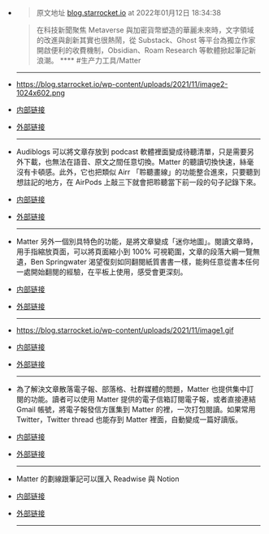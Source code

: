 - > 原文地址 [blog.starrocket.io](https://blog.starrocket.io/posts/matter-app-build-reading-technology/) at 2022年01月12日 18:34:38
  
  > 在科技新聞聚焦 Metaverse 與加密貨幣塑造的華麗未來時，文字領域的改進與創新其實也很熱鬧，從 Substack、Ghost 等平台為獨立作家開啟便利的收費機制，Obsidian、Roam Research 等軟體掀起筆記新浪潮。
  **** #生产力工具/Matter  
  
  ***
- https://blog.starrocket.io/wp-content/uploads/2021/11/image2-1024x602.png
- [内部链接](<http://localhost:7026/reading/2230?title=令人成癮的手機閱讀體驗，Matter 打造文字降噪新浪潮 - Star Rocket Blog#id=1641983704513>)
- [外部链接](<https://simpread.pro/@kenshin/reading/2230?title=令人成癮的手機閱讀體驗，Matter 打造文字降噪新浪潮 - Star Rocket Blog#id=1641983704513>)
  
  ***
- Audiblogs 可以將文章存放到 podcast 軟體裡面變成待聽清單，只是需要另外下載，也無法在語音、原文之間任意切換。Matter 的聽讀切換快速，絲毫沒有卡頓感。此外，它也把類似 Airr 「聆聽畫線」的功能整合進來，只要聽到想註記的地方，在 AirPods 上敲三下就會把聆聽當下前一段的句子記錄下來。
- [内部链接](<http://localhost:7026/reading/2230?title=令人成癮的手機閱讀體驗，Matter 打造文字降噪新浪潮 - Star Rocket Blog#id=1641983752566>)
- [外部链接](<https://simpread.pro/@kenshin/reading/2230?title=令人成癮的手機閱讀體驗，Matter 打造文字降噪新浪潮 - Star Rocket Blog#id=1641983752566>)
  
  ***
- Matter 另外一個別具特色的功能，是將文章變成「迷你地圖」。閱讀文章時，用手指縮放頁面，可以將頁面縮小到 100% 可視範圍，文章的段落大綱一覽無遺，Ben Springwater 渴望復刻如同翻閱紙質書書一樣，能夠任意從書本任何一處開始翻閱的經驗，在平板上使用，感受會更深刻。
- [内部链接](<http://localhost:7026/reading/2230?title=令人成癮的手機閱讀體驗，Matter 打造文字降噪新浪潮 - Star Rocket Blog#id=1641983762323>)
- [外部链接](<https://simpread.pro/@kenshin/reading/2230?title=令人成癮的手機閱讀體驗，Matter 打造文字降噪新浪潮 - Star Rocket Blog#id=1641983762323>)
  
  ***
- https://blog.starrocket.io/wp-content/uploads/2021/11/image1.gif
- [内部链接](<http://localhost:7026/reading/2230?title=令人成癮的手機閱讀體驗，Matter 打造文字降噪新浪潮 - Star Rocket Blog#id=1641983772589>)
- [外部链接](<https://simpread.pro/@kenshin/reading/2230?title=令人成癮的手機閱讀體驗，Matter 打造文字降噪新浪潮 - Star Rocket Blog#id=1641983772589>)
  
  ***
- 為了解決文章散落電子報、部落格、社群媒體的問題，Matter 也提供集中訂閱的功能。讀者可以使用 Matter 提供的電子信箱訂閱電子報，或者直接連結 Gmail 帳號，將電子報發信方匯集到 Matter 的裡，一次打包閱讀。如果常用 Twitter，Twitter thread 也能存到 Matter 裡面，自動變成一篇好讀版。
- [内部链接](<http://localhost:7026/reading/2230?title=令人成癮的手機閱讀體驗，Matter 打造文字降噪新浪潮 - Star Rocket Blog#id=1641983792887>)
- [外部链接](<https://simpread.pro/@kenshin/reading/2230?title=令人成癮的手機閱讀體驗，Matter 打造文字降噪新浪潮 - Star Rocket Blog#id=1641983792887>)
  
  ***
- Matter 的劃線跟筆記可以匯入 Readwise 與 Notion
- [内部链接](<http://localhost:7026/reading/2230?title=令人成癮的手機閱讀體驗，Matter 打造文字降噪新浪潮 - Star Rocket Blog#id=1641983844588>)
- [外部链接](<https://simpread.pro/@kenshin/reading/2230?title=令人成癮的手機閱讀體驗，Matter 打造文字降噪新浪潮 - Star Rocket Blog#id=1641983844588>)
  
  ***